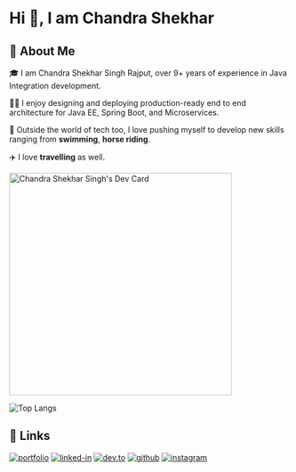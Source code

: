 <!--
**cssrajput/cssrajput** is a ✨ _special_ ✨ repository because its `README.md` (this file) appears on your GitHub profile.

Here are some ideas to get you started:

- 🔭 I’m currently working on ...
- 🌱 I’m currently learning ...
- 👯 I’m looking to collaborate on ...
- 🤔 I’m looking for help with ...
- 💬 Ask me about ...
- 📫 How to reach me: ...
- 😄 Pronouns: ...
- ⚡ Fun fact: ...
-->

# Hi 👋, I am Chandra Shekhar

## 🚀 About Me

🎓 I am Chandra Shekhar Singh Rajput, over 9+ years of experience in Java Integration development.

👨‍💻 I enjoy designing and deploying production-ready end to end architecture for Java EE, Spring Boot, and Microservices.

🎸 Outside the world of tech too, I love pushing myself to develop new skills ranging from **swimming**, **horse riding**.

✈️ I love **travelling** as well.

<a href="https://app.daily.dev/cssrajput"><img src="https://api.daily.dev/devcards/2736dabe709a439b94b964591c421955.png?r=scg" width="400" alt="Chandra Shekhar Singh's Dev Card"/></a>

![Top Langs](https://github-readme-stats.vercel.app/api/top-langs/?username=cssrajput&layout=compact&theme=tokyonight)

## 🔗 Links

[![portfolio](https://img.shields.io/badge/Portfolio-5340ff?style=for-the-badge&logo=Google-chrome&logoColor=white)](https://cssrajput.github.io/)
[![linked-in](https://img.shields.io/badge/Linked_In-0077B5?style=for-the-badge&logo=LinkedIn&logoColor=white)](https://www.linkedin.com/in/cssrajput/)
[![dev.to](https://img.shields.io/badge/Dev.to-0A0A0A?style=for-the-badge&logo=Dev-dot-To&logoColor=white)](https://dev.to/cssrajput)
[![github](https://img.shields.io/badge/GitHub-000000?style=for-the-badge&logo=GitHub&logoColor=white)](https://github.com/cssrajput)
[![instagram](https://img.shields.io/badge/Instagram-E4405F?style=for-the-badge&logo=instagram&logoColor=white)](https://www.instagram.com/cssrajput/)
